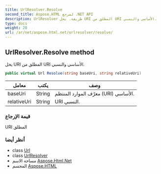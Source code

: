 ```yaml
---
title: UrlResolver.Resolve
second_title: Aspose.HTML لمرجع .NET API
description: UrlResolver طريقة. يحل URI المطلق من URI الأساسي والنسبي.
type: docs
weight: 20
url: /ar/net/aspose.html.net/urlresolver/resolve/
---
```

## UrlResolver.Resolve method

يحل URI المطلق من URI الأساسي والنسبي.

```csharp
public virtual Url Resolve(string baseUri, string relativeUri)
```

| معامل | يكتب | وصف |
| --- | --- | --- |
| baseUri | String | معرّف الموارد المنتظم (URI) الأساسي. |
| relativeUri | String | URI النسبي. |

### قيمة الإرجاع

URI المطلق

### أنظر أيضا

* class [Url](../../../aspose.html/url/)
* class [UrlResolver](../)
* مساحة الاسم [Aspose.Html.Net](../../urlresolver/)
* المجسم [Aspose.HTML](../../../)



